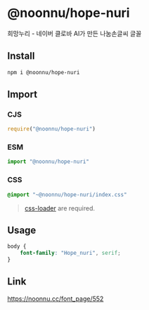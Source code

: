 # @noonnu/hope-nuri
희망누리 - 네이버 클로바 AI가 만든 나눔손글씨 글꼴

## Install
```sh
npm i @noonnu/hope-nuri
```
## Import
### CJS
```js
require("@noonnu/hope-nuri")
```
### ESM
```js
import "@noonnu/hope-nuri"
```
### CSS 
```css
@import "~@noonnu/hope-nuri/index.css"
```
> [css-loader](https://github.com/webpack-contrib/css-loader) are required.

## Usage
```css
body {
    font-family: "Hope_nuri", serif;
}
```

## Link
https://noonnu.cc/font_page/552
